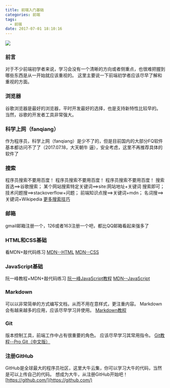 ```yaml
---
title: 前端入门基础
categories: 前端
tags:
  - 前端
date: 2017-07-01 18:10:16
---
```

![](https://unsplash.it/800/400/?image=401)
<!-- more -->
### 前言
对于不少前端初学者来说，学习会没有一个清晰的方向或者侧重点，也很难把握到哪些东西是从一开始就应该重视的。
这里主要说一下前端初学者应该尽早了解和重视的方面。

### 浏览器
谷歌浏览器是最好的浏览器，平时开发最好的选择，也是支持新特性比较早的。
当然，谷歌的开发者工具非常强大。

### 科学上网（fanqiang）
作为程序员，科学上网（fanqiang）是少不了的，但是目前国内的大部分FQ软件基本都访问不了了（2017.07.18，大天朝牛 逼），安全考虑，这里不再推荐具体的软件了

### 搜索
程序员搜索不要用百度！
程序员搜索不要用百度！
程序员搜索不要用百度！
搜索首选==>谷歌搜索；
某个网站搜索特定关键词==>site:网站地址+关键词 搜索即可；
技术问题搜==>stackoverflow+问题；
前端知识点搜==>关键词+mdn；
名词搜==>关键词+Wikipedia
[更多搜索技巧](https://www.zhihu.com/question/27258809)

### 邮箱
gmail邮箱注册一个，126或者163注册一个吧，都比QQ邮箱看起来强多了

### HTML和CSS基础
看MDN+敲代码练习
[MDN--HTML](https://developer.mozilla.org/zh-CN/docs/Learn/HTML)
[MDN--CSS](https://developer.mozilla.org/zh-CN/docs/Learn/CSS)

### JavaScript基础
阮一峰教程+MDN+敲代码练习
[阮一峰JavaScript教程](http://javascript.ruanyifeng.com/)
[MDN--JavaScript](https://developer.mozilla.org/zh-CN/docs/Learn/JavaScript/)

### Markdown
可以以非常简单的方式编写文档，从而不用在意样式，更注重内容。
Markdown会有越来越多的应用，应该尽早学习并使用。
[Markdown教程](http://xianbai.me/learn-md/article/about/readme.html)

### Git
版本控制工具，前端工作中占有很重要的角色。
应该尽早学习其常用指令。
[Git教程--Pro Git（中文版）](http://git.oschina.net/progit/)

### 注册GitHub
GitHub是全球最大的程序员社区，这里大牛云集，你可以学习大牛的代码，当然是可以上传自己的代码。
想成为大牛，从注册GitHub开始吧！
[https://github.com/](https://github.com/)
